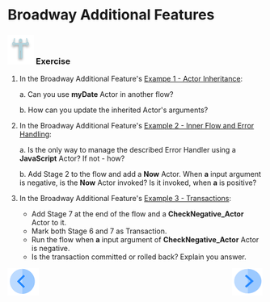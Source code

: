 # Broadway Additional Features

### ![](/academy/images/Exercise.png) Exercise

1. In the Broadway Additional Feature's [Exampe 1 - Actor Inheritance](15_broadway_addl_features_ex1.md#example-1---actor-inheritance):

   a. Can you use **myDate** Actor in another flow?

   b. How can you update the inherited Actor's arguments?

2. In the Broadway Additional Feature's [Example 2 - Inner Flow and Error Handling](16_broadway_addl_features_ex2.md#example-2---inner-flow-and-error-handling):

   a. Is the only way to manage the described Error Handler using a **JavaScript** Actor? If not - how?

   b. Add Stage 2 to the flow and add a **Now** Actor. When **a** input argument is negative, is the **Now** Actor invoked? Is it invoked, when **a** is positive?

3. In the Broadway Additional Feature's [Example 3 - Transactions](17_broadway_addl_features_ex3.md#example-3---transactions):

   * Add Stage 7 at the end of the flow and a **CheckNegative_Actor** Actor to it. 
   * Mark both Stage 6 and 7 as Transaction.
   * Run the flow when **a** input argument of **CheckNegative_Actor** Actor is negative.
   * Is the transaction committed or rolled back? Explain you answer.



[![Previous](/articles/images/Previous.png)](17_broadway_addl_features_ex3.md)[<img align="right" width="60" height="54" src="/articles/images/Next.png">](19_broadway_addl_features_exercise_solution.md)